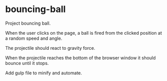 # bouncing-ball

Project bouncing ball.

When the user clicks on the page, a ball is fired from the clicked position at a random speed and angle.

The projectile should react to gravity force.

When the projectile reaches the bottom of the browser window it should bounce until it stops.

Add gulp file to minify and automate.
